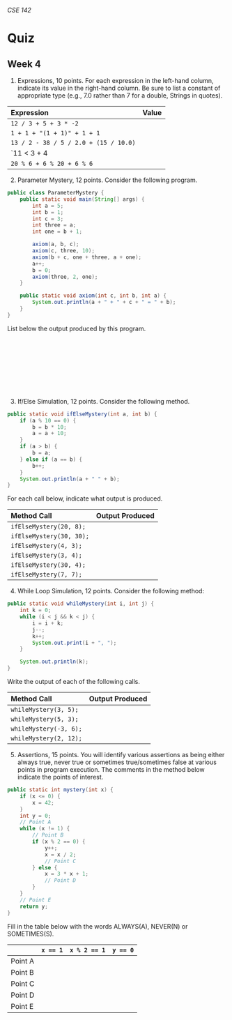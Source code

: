 _CSE 142_
# Quiz
## Week 4

1. Expressions, 10 points.  For each expression in the left-hand column, indicate its value in the right-hand column.  Be sure to list a constant of appropriate type (e.g., 7.0 rather than 7 for a double, Strings in quotes).

  | __Expression__ | __Value__ |
  | :--- | --- |
  | `12 / 3 + 5 + 3 * -2` | |
  | `1 + 1 + "(1 + 1)" + 1 + 1`	| |
  | `13 / 2 - 38 / 5 / 2.0 + (15 / 10.0)`	| |
  | `11 < 3 + 4 || !(5 / 2 == 2)`	| |
  | `20 % 6 + 6 % 20 + 6 % 6` | |

2. Parameter Mystery, 12 points.  Consider the following program.

  ```java
  public class ParameterMystery {
      public static void main(String[] args) {
          int a = 5;
          int b = 1;
          int c = 3;
          int three = a;
          int one = b + 1;

          axiom(a, b, c);
          axiom(c, three, 10);
          axiom(b + c, one + three, a + one);
          a++;
          b = 0;
          axiom(three, 2, one);
      }

      public static void axiom(int c, int b, int a) {
          System.out.println(a + " + " + c + " = " + b);
      }
  }
  ```

  List below the output produced by this program.
  <br />
  <br />
  <br />
  <br />
  <br />
  <br />
  <br />
  <br />
  <br />

3. If/Else Simulation, 12 points.  Consider the following method.
  ```java
  public static void ifElseMystery(int a, int b) {
      if (a % 10 == 0) {
          b = b * 10;
          a = a + 10;
      }   
      if (a > b) {
          b = a;
      } else if (a == b) {
          b++;
      }
      System.out.println(a + " " + b);
  }
  ```
  
  For each call below, indicate what output is produced.
  
  | __Method Call__ | __Output Produced__ |
  | :--- | :--- |
  | `ifElseMystery(20, 8);` | |	
  | `ifElseMystery(30, 30);` | |	
  | `ifElseMystery(4, 3);` | |	
  | `ifElseMystery(3, 4);` | |	
  | `ifElseMystery(30, 4);` | |	
  | `ifElseMystery(7, 7);` | |	

4. While Loop Simulation, 12 points.  Consider the following method:
  ```java
  public static void whileMystery(int i, int j) {
      int k = 0;
      while (i < j && k < j) {
          i = i + k;
          j--;
          k++;
          System.out.print(i + ", ");
      }

      System.out.println(k);
  }
  ```
  Write the output of each of the following calls.
  
  | __Method Call__ | __Output Produced__ |
  | :--- | :--- |
  | `whileMystery(3, 5);` | |	
  | `whileMystery(5, 3);` | |	
  | `whileMystery(-3, 6);` | |	
  | `whileMystery(2, 12);` | |	

5. Assertions, 15 points.  You will identify various assertions as being either always true, never true or sometimes true/sometimes false at various points in program execution.  The comments in the method below indicate the points of interest.

  ```java
  public static int mystery(int x) {
      if (x <= 0) {
          x = 42;
      }
      int y = 0;
      // Point A
      while (x != 1) {
          // Point B
          if (x % 2 == 0) {
              y++;
              x = x / 2;
              // Point C
          } else {
              x = 3 * x + 1;
              // Point D
          }
      }
      // Point E
      return y;
  }
  ```
        
  Fill in the table below with the words ALWAYS(A), NEVER(N) or SOMETIMES(S).
  
  | | `x == 1` | `x % 2 == 1` | `y == 0`|
  | :--- | :--- | :--- | :--- |
  | Point A | | | |
  | Point B | | | |
  | Point C | | | |
  | Point D | | | |
  | Point E | | | |
